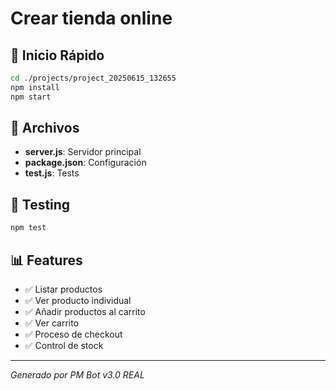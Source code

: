 # Crear tienda online

## 🚀 Inicio Rápido

```bash
cd ./projects/project_20250615_132655
npm install
npm start
```

## 📁 Archivos

- **server.js**: Servidor principal
- **package.json**: Configuración
- **test.js**: Tests

## 🧪 Testing

```bash
npm test
```

## 📊 Features

- ✅ Listar productos
- ✅ Ver producto individual
- ✅ Añadir productos al carrito
- ✅ Ver carrito
- ✅ Proceso de checkout
- ✅ Control de stock

---
*Generado por PM Bot v3.0 REAL*
